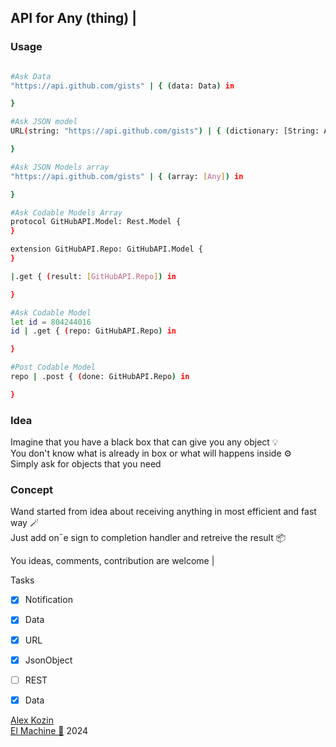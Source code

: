 
## API for Any (thing) |

### Usage
```bash

#Ask Data
"https://api.github.com/gists" | { (data: Data) in

}

#Ask JSON model
URL(string: "https://api.github.com/gists") | { (dictionary: [String: Any]) in

}

#Ask JSON Models array
"https://api.github.com/gists" | { (array: [Any]) in

}

```

```bash
#Ask Codable Models Array
protocol GitHubAPI.Model: Rest.Model {
}

extension GitHubAPI.Repo: GitHubAPI.Model {    
}

|.get { (result: [GitHubAPI.Repo]) in

}

#Ask Codable Model
let id = 804244016
id | .get { (repo: GitHubAPI.Repo) in

}

#Post Codable Model
repo | .post { (done: GitHubAPI.Repo) in

}

```
### Idea
  Imagine that you have a black box that can give you any object 💡  
  You don't know what is already in box or what will happens inside ⚙️   
  Simply ask for objects that you need

### Сoncept

Wand started from idea about receiving anything in most efficient and fast way 🪄  
Just add on¯e sign to completion handler and retreive the result 📦  

You ideas, comments, contribution are welcome |

Tasks

- [x] Notification
- [x] Data
- [x] URL
- [x] JsonObject
- [ ] REST

- [x] Data

[Alex Kozin](mailto:al@el-machine.com)  
[El Machine 🤖](https://el-machine.com) 2024
